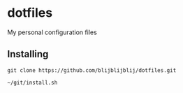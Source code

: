# dotfiles
My personal configuration files

## Installing

```
git clone https://github.com/blijblijblij/dotfiles.git

~/git/install.sh
```
